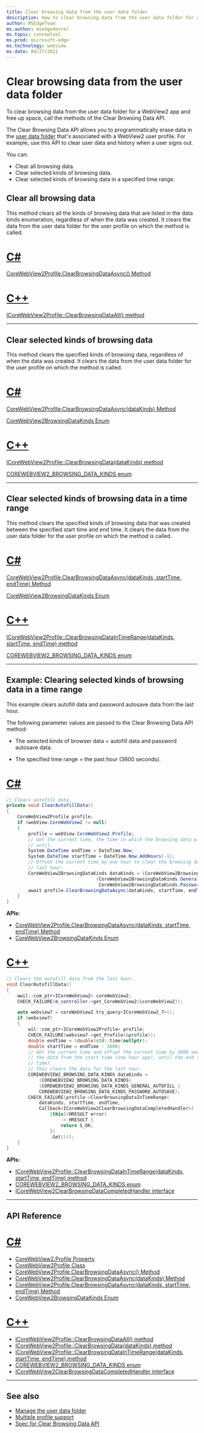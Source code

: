 ```yaml
---
title: Clear browsing data from the user data folder
description: How to clear browsing data from the user data folder for a WebView2 app to free up space.
author: MSEdgeTeam
ms.author: msedgedevrel
ms.topic: conceptual
ms.prod: microsoft-edge
ms.technology: webview
ms.date: 04/27/2022
---
```

# Clear browsing data from the user data folder

To clear browsing data from the user data folder for a WebView2 app and free up space, call the methods of the Clear Browsing Data API.

The Clear Browsing Data API allows you to programmatically erase data in the [user data folder](user-data-folder.md) that's associated with a WebView2 user profile.  For example, use this API to clear user data and history when a user signs out.

You can:
*  Clear all browsing data.
*  Clear selected kinds of browsing data.
*  Clear selected kinds of browsing data in a specified time range.


<!-- ====================================================================== -->
## Clear all browsing data

This method clears all the kinds of browsing data that are listed in the data kinds enumeration, regardless of when the data was created.  It clears the data from the user data folder for the user profile on which the method is called.


<!-- ------------------------------ -->

# [C#](#tab/csharp)

[CoreWebView2Profile.ClearBrowsingDataAsync() Method](/dotnet/api/microsoft.web.webview2.core.corewebview2profile.clearbrowsingdataasync#microsoft-web-webview2-core-corewebview2profile-clearbrowsingdataasync)


<!-- ------------------------------ -->

# [C++](#tab/cpp)

[ICoreWebView2Profile::ClearBrowsingDataAll() method](/microsoft-edge/webview2/reference/win32/icorewebview2experimentalprofile4#clearbrowsingdataall)


---

<!-- end of tab-set -->


<!-- ====================================================================== -->
## Clear selected kinds of browsing data

This method clears the specified kinds of browsing data, regardless of when the data was created.  It clears the data from the user data folder for the user profile on which the method is called.


<!-- ------------------------------ -->

# [C#](#tab/csharp)

[CoreWebView2Profile.ClearBrowsingDataAsync(dataKinds) Method](/dotnet/api/microsoft.web.webview2.core.corewebview2profile.clearbrowsingdataasync#microsoft-web-webview2-core-corewebview2profile-clearbrowsingdataasync(microsoft-web-webview2-core-corewebview2browsingdatakinds))

[CoreWebView2BrowsingDataKinds Enum](/dotnet/api/microsoft.web.webview2.core.corewebview2browsingdatakinds)


<!-- ------------------------------ -->

# [C++](#tab/cpp)

[ICoreWebView2Profile::ClearBrowsingData(dataKinds) method](/microsoft-edge/webview2/reference/win32/icorewebview2experimentalprofile4#clearbrowsingdata)

[COREWEBVIEW2_BROWSING_DATA_KINDS enum](/microsoft-edge/webview2/reference/win32/icorewebview2experimentalcompositioncontroller4#corewebview2_browsing_data_kinds)

---

<!-- end of tab-set -->


<!-- ====================================================================== -->
## Clear selected kinds of browsing data in a time range

This method clears the specified kinds of browsing data that was created between the specified start time and end time.  It clears the data from the user data folder for the user profile on which the method is called.


<!-- ------------------------------ -->

# [C#](#tab/csharp)

[CoreWebView2Profile.ClearBrowsingDataAsync(dataKinds, startTime, endTime) Method](/dotnet/api/microsoft.web.webview2.core.corewebview2profile.clearbrowsingdataasync#microsoft-web-webview2-core-corewebview2profile-clearbrowsingdataasync(microsoft-web-webview2-core-corewebview2browsingdatakinds-system-datetime-system-datetime))

[CoreWebView2BrowsingDataKinds Enum](/dotnet/api/microsoft.web.webview2.core.corewebview2browsingdatakinds)


<!-- ------------------------------ -->

# [C++](#tab/cpp)

[ICoreWebView2Profile::ClearBrowsingDataInTimeRange(dataKinds, startTime, endTime) method](/microsoft-edge/webview2/reference/win32/icorewebview2experimentalprofile4#clearbrowsingdataintimerange)

[COREWEBVIEW2_BROWSING_DATA_KINDS enum](/microsoft-edge/webview2/reference/win32/icorewebview2experimentalcompositioncontroller4#corewebview2_browsing_data_kinds)

---

<!-- end of tab-set -->


<!-- ====================================================================== -->
## Example: Clearing selected kinds of browsing data in a time range

This example clears autofill data and password autosave data from the last hour.

The following parameter values are passed to the Clear Browsing Data API method:

*  The selected kinds of browser data = autofill data and password autosave data.

*  The specified time range = the past hour (3600 seconds).


<!-- ------------------------------ -->

# [C#](#tab/csharp)

```csharp
// Clears autofill data.
private void ClearAutofillData()
{
    CoreWebView2Profile profile;
    if (webView.CoreWebView2 != null)
    {
        profile = webView.CoreWebView2.Profile;
        // Get the current time, the time in which the browsing data will be cleared
        // until.
        System.DateTime endTime = DateTime.Now;
        System.DateTime startTime = DateTime.Now.AddHours(-1);
        // Offset the current time by one hour to clear the browsing data from the
        // last hour.
        CoreWebView2BrowsingDataKinds dataKinds = (CoreWebView2BrowsingDataKinds)
                                 (CoreWebView2BrowsingDataKinds.GeneralAutofill | 
                                  CoreWebView2BrowsingDataKinds.PasswordAutosave);
        await profile.ClearBrowsingDataAsync(dataKinds, startTime, endTime);
    }
}
```

**APIs:**

* [CoreWebView2Profile.ClearBrowsingDataAsync(dataKinds, startTime, endTime) Method](/dotnet/api/microsoft.web.webview2.core.corewebview2profile.clearbrowsingdataasync#microsoft-web-webview2-core-corewebview2profile-clearbrowsingdataasync(microsoft-web-webview2-core-corewebview2browsingdatakinds-system-datetime-system-datetime))
* [CoreWebView2BrowsingDataKinds Enum](/dotnet/api/microsoft.web.webview2.core.corewebview2browsingdatakinds)


<!-- ------------------------------ -->

# [C++](#tab/cpp)

```cpp
// Clears the autofill data from the last hour.
void ClearAutofillData()
{
    wwil::com_ptr<ICoreWebView2> coreWebView2;
    CHECK_FAILURE(m_controller->get_CoreWebView2(&coreWebView2));

    auto webview7 = coreWebView2.try_query<ICoreWebView2_7>();
    if (webview7)
    {
        wil::com_ptr<ICoreWebView2Profile> profile;
        CHECK_FAILURE(webview7->get_Profile(&profile));
        double endTime = (double)std::time(nullptr);
        double startTime = endTime - 3600;
        // Get the current time and offset the current time by 3600 seconds to clear
        // the data from the start time (one hour ago), until the end time (present 
        // time).
        // This clears the data for the last hour.
        COREWEBVIEW2_BROWSING_DATA_KINDS dataKinds = 
            (COREWEBVIEW2_BROWSING_DATA_KINDS)
            (COREWEBVIEW2_BROWSING_DATA_KINDS_GENERAL_AUTOFILL |
            COREWEBVIEW2_BROWSING_DATA_KINDS_PASSWORD_AUTOSAVE);
        CHECK_FAILURE(profile->ClearBrowsingDataInTimeRange(
            dataKinds, startTime, endTime,
            Callback<ICoreWebView2ClearBrowsingDataCompletedHandler>(
                [this](HRESULT error)
                    -> HRESULT {
                    return S_OK;
                })
                .Get()));
    }
}
```

**APIs:**

* [ICoreWebView2Profile::ClearBrowsingDataInTimeRange(dataKinds, startTime, endTime) method](/microsoft-edge/webview2/reference/win32/icorewebview2experimentalprofile4#clearbrowsingdataintimerange)
* [COREWEBVIEW2_BROWSING_DATA_KINDS enum](/microsoft-edge/webview2/reference/win32/icorewebview2experimentalcompositioncontroller4#corewebview2_browsing_data_kinds)
* [ICoreWebView2ClearBrowsingDataCompletedHandler interface](/microsoft-edge/webview2/reference/win32/icorewebview2experimentalclearbrowsingdatacompletedhandler)

---

<!-- end of tab-set -->


<!-- ====================================================================== -->
## API Reference


<!-- ------------------------------ -->

# [C#](#tab/csharp)

* [CoreWebView2.Profile Property](/dotnet/api/microsoft.web.webview2.core.corewebview2.profile)
* [CoreWebView2Profile Class](/dotnet/api/microsoft.web.webview2.core.corewebview2profile)
* [CoreWebView2Profile.ClearBrowsingDataAsync() Method](/dotnet/api/microsoft.web.webview2.core.corewebview2profile.clearbrowsingdataasync#microsoft-web-webview2-core-corewebview2profile-clearbrowsingdataasync)
* [CoreWebView2Profile.ClearBrowsingDataAsync(dataKinds) Method](/dotnet/api/microsoft.web.webview2.core.corewebview2profile.clearbrowsingdataasync#microsoft-web-webview2-core-corewebview2profile-clearbrowsingdataasync(microsoft-web-webview2-core-corewebview2browsingdatakinds))
* [CoreWebView2Profile.ClearBrowsingDataAsync(dataKinds, startTime, endTime) Method](/dotnet/api/microsoft.web.webview2.core.corewebview2profile.clearbrowsingdataasync#microsoft-web-webview2-core-corewebview2profile-clearbrowsingdataasync(microsoft-web-webview2-core-corewebview2browsingdatakinds-system-datetime-system-datetime))
* [CoreWebView2BrowsingDataKinds Enum](/dotnet/api/microsoft.web.webview2.core.corewebview2browsingdatakinds)


<!-- ------------------------------ -->

# [C++](#tab/cpp)

* [ICoreWebView2Profile::ClearBrowsingDataAll() method](/microsoft-edge/webview2/reference/win32/icorewebview2experimentalprofile4#clearbrowsingdataall)
* [ICoreWebView2Profile::ClearBrowsingData(dataKinds) method](/microsoft-edge/webview2/reference/win32/icorewebview2experimentalprofile4#clearbrowsingdata)
* [ICoreWebView2Profile::ClearBrowsingDataInTimeRange(dataKinds, startTime, endTime) method](/microsoft-edge/webview2/reference/win32/icorewebview2experimentalprofile4#clearbrowsingdataintimerange)
* [COREWEBVIEW2_BROWSING_DATA_KINDS enum](/microsoft-edge/webview2/reference/win32/icorewebview2experimentalcompositioncontroller4#corewebview2_browsing_data_kinds)
* [ICoreWebView2ClearBrowsingDataCompletedHandler interface](/microsoft-edge/webview2/reference/win32/icorewebview2experimentalclearbrowsingdatacompletedhandler)

---

<!-- end of tab-set -->


<!-- ====================================================================== -->
## See also

* [Manage the user data folder](user-data-folder.md)
* [Multiple profile support](multi-profile-support.md)
* [Spec for Clear Browsing Data API](https://github.com/MicrosoftEdge/WebView2Feedback/blob/main/specs/ClearBrowsingData.md)
